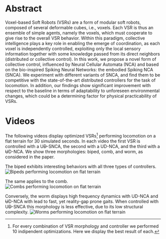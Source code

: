 # Abstract
Voxel-based Soft Robots (VSRs) are a form of modular soft robots, composed of several deformable cubes, i.e., voxels.
Each VSR is thus an ensemble of simple agents, namely the voxels, which must cooperate to give rise to the overall VSR behavior.
Within this paradigm, collective intelligence plays a key role in enabling the emerge of coordination, as each voxel is independently controlled, exploiting only the local sensory information together with some knowledge passed from its direct neighbors (distributed or collective control).
In this work, we propose a novel form of collective control, influenced by Neural Cellular Automata (NCA) and based on the bio-inspired Spiking Neural Networks: the embodied Spiking NCA (SNCA).
We experiment with different variants of SNCA, and find them to be competitive with the state-of-the-art distributed controllers for the task of locomotion.
In addition, our findings show significant improvement with respect to the baseline in terms of adaptability to unforeseen environmental changes, which could be a determining factor for physical practicability of VSRs.

# Videos
The following videos display optimized VSRs[^note] performing locomotion on a flat terrain for 30 simulated seconds.
In each video the first VSR is controlled with a U<del>D</del>-SNCA, the second with a UD-NCA, and the third with a <del>U</del>D-NCA.
We show three morphologies: biped, comb, and worm, as considered in the paper.

The biped exhibits interesting behaviors with all three types of controllers.
![Bipeds performing locomotion on flat terrain](gifs/biped.gif)

The same applies to the comb.
![Combs performing locomotion on flat terrain](gifs/comb.gif)

Conversely, the worm displays high frequency dynamics with UD-NCA and <del>U</del>D-NCA with lead to fast, yet reality-gap prone gaits.
When controlled with U<del>D</del>-SNCA this morphology is less effective, due to its low structural complexity.
![Worms performing locomotion on flat terrain](gifs/worm.gif)

[^note]: For every combination of VSR morphology and controller we performed 10 indipendent optimizations. Here we display the best result of each.
